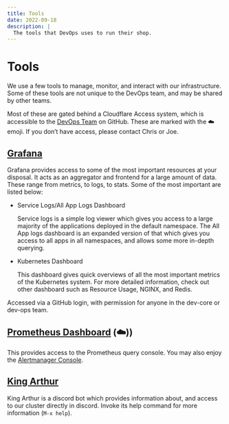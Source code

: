 ```yaml
---
title: Tools
date: 2022-09-18
description: |
  The tools that DevOps uses to run their shop.
---
```


# Tools

We use a few tools to manage, monitor, and interact with our infrastructure.
Some of these tools are not unique to the DevOps team, and may be shared by
other teams.

Most of these are gated behind a Cloudflare Access system, which is accessible
to the [DevOps Team](https://github.com/orgs/python-discord/teams/devops) on
GitHub. These are marked with the ☁️ emoji. If you don’t have access, please
contact Chris or Joe.

## [Grafana](https://grafana.pythondiscord.com/)

Grafana provides access to some of the most important resources at your
disposal. It acts as an aggregator and frontend for a large amount of data.
These range from metrics, to logs, to stats. Some of the most important are
listed below:

- Service Logs/All App Logs Dashboard

    Service logs is a simple log viewer which gives you access to a large
    majority of the applications deployed in the default namespace. The All App
    logs dashboard is an expanded version of that which gives you access to all
    apps in all namespaces, and allows some more in-depth querying.

- Kubernetes Dashboard

    This dashboard gives quick overviews of all the most important metrics of
    the Kubernetes system. For more detailed information, check out other
    dashboard such as Resource Usage, NGINX, and Redis.


Accessed via a GitHub login, with permission for anyone in the dev-core or
dev-ops team.

## [Prometheus Dashboard](https://prometheus.pythondiscord.com/) (☁️))

This provides access to the Prometheus query console. You may also enjoy the
[Alertmanager Console](https://alertmanager.pythondiscord.com/).

## [King Arthur](https://github.com/python-discord/king-arthur/)

King Arthur is a discord bot which provides information about, and access to
our cluster directly in discord. Invoke its help command for more information
(`M-x help`).
